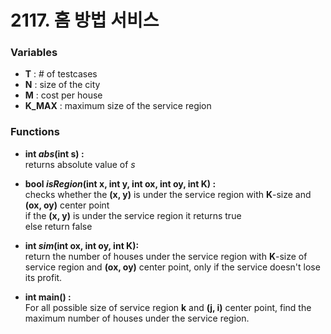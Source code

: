 # 2117. 홈 방법 서비스

### Variables  
  * **T** : # of testcases   
  * **N** : size of the city   
  * **M** : cost per house    
  * **K_MAX** : maximum size of the service region   

### Functions   
* **int *abs*(int s) :**   
  returns absolute value of *s* 

* **bool *isRegion*(int x, int y, int ox, int oy, int K) :**    
  checks whether the **(x, y)** is under the service region with **K**-size and **(ox, oy)** center point    
  if the **(x, y)** is under the service region it returns true   
  else return false
* **int *sim*(int ox, int oy, int K):**   
  return the number of houses under the service region with **K**-size of service region and **(ox, oy)** center point, only if the service doesn't lose its profit. 

* **int main() :**    
  For all possible size of service region **k** and **(j, i)** center point, find the maximum number of houses under the service region.

